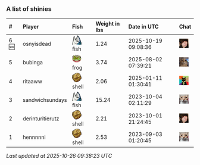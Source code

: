 ### A list of shinies

| #    | Player           | Fish                                                                                                    | Weight in lbs | Date in UTC         | Chat                                                                                                  |
|:-----|:-----------------|:--------------------------------------------------------------------------------------------------------|:--------------|:--------------------|:------------------------------------------------------------------------------------------------------|
| 6 🆕 | osnyisdead       | ![SabaPing](https://raw.githubusercontent.com/blableblup/gofish/main/images/shiny/SabaPing.png) fish    | 1.24          | 2025-10-19 09:08:36 | ![breadworms](https://raw.githubusercontent.com/blableblup/gofish/main/images/players/breadworms.png) |
| 5    | bubinga          | ![OSFrog](https://raw.githubusercontent.com/blableblup/gofish/main/images/shiny/OSFrog.png) frog        | 3.74          | 2025-08-02 07:39:21 | ![wuh6](https://raw.githubusercontent.com/blableblup/gofish/main/images/players/wuh6.png)             |
| 4    | ritaaww          | ![HailHelix](https://raw.githubusercontent.com/blableblup/gofish/main/images/shiny/HailHelix.png) shell | 2.06          | 2025-01-11 01:30:41 | ![omie](https://raw.githubusercontent.com/blableblup/gofish/main/images/players/omie.png)             |
| 3    | sandwichsundays  | ![SabaPing](https://raw.githubusercontent.com/blableblup/gofish/main/images/shiny/SabaPing.png) fish    | 15.24         | 2023-10-04 02:11:29 | ![psp1g](https://raw.githubusercontent.com/blableblup/gofish/main/images/players/psp1g.png)           |
| 2    | derinturitierutz | ![HailHelix](https://raw.githubusercontent.com/blableblup/gofish/main/images/shiny/HailHelix.png) shell | 2.21          | 2023-10-01 21:24:45 | ![breadworms](https://raw.githubusercontent.com/blableblup/gofish/main/images/players/breadworms.png) |
| 1    | hennnnni         | ![HailHelix](https://raw.githubusercontent.com/blableblup/gofish/main/images/shiny/HailHelix.png) shell | 2.53          | 2023-09-03 01:20:45 | ![psp1g](https://raw.githubusercontent.com/blableblup/gofish/main/images/players/psp1g.png)           |

_Last updated at 2025-10-26 09:38:23 UTC_